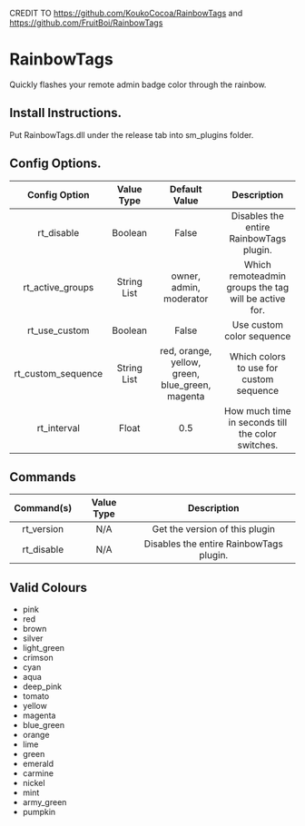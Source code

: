 CREDIT TO https://github.com/KoukoCocoa/RainbowTags and https://github.com/FruitBoi/RainbowTags

# RainbowTags
Quickly flashes your remote admin badge color through the rainbow.

## Install Instructions.
Put RainbowTags.dll under the release tab into sm_plugins folder.


## Config Options.
| Config Option              | Value Type      | Default Value | Description |
|   :---:                    |     :---:       |    :---:      |    :---:    
| rt_disable                 | Boolean         | False         | Disables the entire RainbowTags plugin.    |
| rt_active_groups           | String List     | owner, admin, moderator         | Which remoteadmin groups the tag will be active for.    |
| rt_use_custom              | Boolean         | False         | Use custom color sequence   |
| rt_custom_sequence         | String List     | red, orange, yellow, green, blue_green, magenta        | Which colors to use for custom sequence   |
| rt_interval                | Float           | 0.5         | How much time in seconds till the color switches.   |

## Commands

| Command(s)                 | Value Type      | Description                              |
|   :---:                    |     :---:       |    :---:                                 |
| rt_version                 | N/A             | Get the version of this plugin           |
| rt_disable                 | N/A             | Disables the entire RainbowTags plugin.  |

## Valid Colours ##
* pink
* red
* brown
* silver
* light_green
* crimson
* cyan
* aqua
* deep_pink
* tomato
* yellow
* magenta
* blue_green
* orange
* lime
* green
* emerald
* carmine
* nickel
* mint
* army_green
* pumpkin